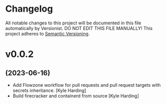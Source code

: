 # Changelog

All notable changes to this project will be documented in this file
automatically by Versionist. DO NOT EDIT THIS FILE MANUALLY!
This project adheres to [Semantic Versioning](http://semver.org/).

# v0.0.2
## (2023-06-16)

* Add Flowzone workflow for pull requests and pull request targets with secrets inheritance. [Kyle Harding]
* Build firecracker and containerd from source [Kyle Harding]
